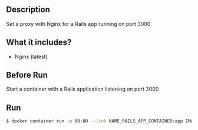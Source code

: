 ## Description

Set a proxy with Nginx for a Rails app running on port 3000

## What it includes?

- Nginx (latest)

## Before Run

Start a container with a Rails application listening on port 3000

## Run

```bash
$ docker container run -p 80:80 --link NAME_RAILS_APP_CONTAINER:app IMAGE_NAME
```
